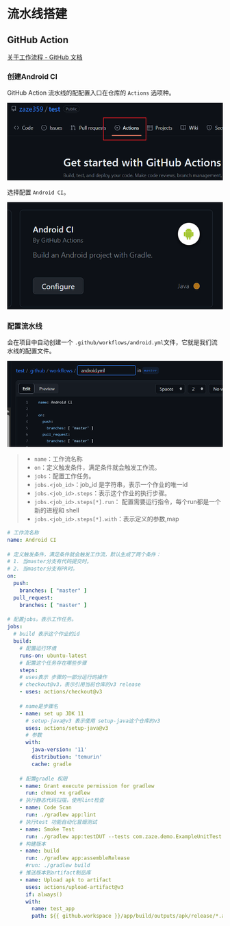 # 流水线搭建

## GitHub Action

[关于工作流程 - GitHub 文档](https://docs.github.com/zh/actions/using-workflows/about-workflows)

### 创建Android CI

GitHub Action 流水线的配配置入口在仓库的 `Actions` 选项种。

![image-20230503145413816](./%E6%B5%81%E6%B0%B4%E7%BA%BF%E6%90%AD%E5%BB%BA.assets/image-20230503145413816.png)



选择配置 `Android CI`。

![image-20230503145440163](./%E6%B5%81%E6%B0%B4%E7%BA%BF%E6%90%AD%E5%BB%BA.assets/image-20230503145440163.png)



### 配置流水线

会在项目中自动创建一个 `.github/workflows/android.yml`文件，它就是我们流水线的配置文件。

![image-20230503145549415](./%E6%B5%81%E6%B0%B4%E7%BA%BF%E6%90%AD%E5%BB%BA.assets/image-20230503145549415.png)

> * `name`：工作流名称
> * `on`：定义触发条件，满足条件就会触发工作流。
> * `jobs`：配置工作任务。
> * `jobs.<job_id>`：job_id 是字符串，表示一个作业的唯一id
> * `jobs.<job_id>.steps`：表示这个作业的执行步骤。
> * `jobs.<job_id>.steps[*].run`： 配置需要运行指令，每个run都是一个新的进程和 shell
> * `jobs.<job_id>.steps[*].with`：表示定义的参数,map

```yaml
# 工作流名称
name: Android CI

# 定义触发条件，满足条件就会触发工作流，默认生成了两个条件：
# 1. 当master分支有代码提交时。
# 2. 当master分支有PR时。
on:
  push:
    branches: [ "master" ]
  pull_request:
    branches: [ "master" ]

# 配置jobs。表示工作任务。
jobs:
  # build 表示这个作业的id
  build:
	# 配置运行环境
    runs-on: ubuntu-latest
	# 配置这个任务存在哪些步骤
    steps:
    # uses表示 步骤的一部分运行的操作
    # checkout@v3，表示引用当前仓库的v3 release
    - uses: actions/checkout@v3
    
    # name是步骤名
    - name: set up JDK 11
      # setup-java@v3 表示使用 setup-java这个仓库的v3
      uses: actions/setup-java@v3
      # 参数
      with:
        java-version: '11'
        distribution: 'temurin'
        cache: gradle

    # 配置gradle 权限
    - name: Grant execute permission for gradlew
      run: chmod +x gradlew
    # 执行静态代码扫描，使用lint检查 
    - name: Code Scan 
      run: ./gradlew app:lint
    # 执行test 功能自动化冒烟测试
    - name: Smoke Test 
      run: ./gradlew app:testDUT --tests com.zaze.demo.ExampleUnitTest
    # 构建版本 
    - name: build 
      run: ./gradlew app:assembleRelease 
      #run: ./gradlew build
    # 推送版本到artifact制品库 
    - name: Upload apk to artifact 
      uses: actions/upload-artifact@v3 
      if: always() 
      with:
        name: test_app
        path: ${{ github.workspace }}/app/build/outputs/apk/release/*.apk
```

